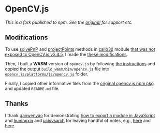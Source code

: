# OpenCV.js

_This is a fork published to npm. See the [original](https://www.npmjs.com/package/opencv.js) for support etc._

## Modifications

To use [solvePnP](https://docs.opencv.org/3.4.5/d9/d0c/group__calib3d.html#ga549c2075fac14829ff4a58bc931c033d) and [projectPoints](https://docs.opencv.org/3.4.5/d9/d0c/group__calib3d.html#ga1019495a2c8d1743ed5cc23fa0daff8c) methods in [calib3d](https://docs.opencv.org/3.4.5/d9/d0c/group__calib3d.html) module [that was not exposed to OpenCV.js v3.4.5](https://github.com/opencv/opencv/blob/3.4.5/platforms/js/build_js.py#L117), I made the [these modifications](https://github.com/mjyc/opencv/commit/1a75b08aa420062d66185efb61a456cbc4b1b430).

Then, I built a **WASM** version of `opencv.js` by following [the instructions](https://docs.opencv.org/3.4.5/d4/da1/tutorial_js_setup.html) and copied the output `build_wasm/bin/opencv.js` file into [`opencv.js/platforms/js/opencv.js`](https://github.com/mjyc/opencv/tree/js3.4.5_calib3d/platforms/js/opencv.js) folder.

Finally, I copied other informative files from the [original opencv.js npm pkg](https://www.npmjs.com/package/opencv.js) and updated `README.md` file.

## Thanks

I thank [ganwenyao](https://github.com/ganwenyao) for demonstrating [how to export a module in JavaScript](https://github.com/ganwenyao/opencv_js) and [huningxin](https://github.com/huningxin) and [ucisysarch](https://github.com/ucisysarch) for leaving handful of notes, e.g., [here](https://github.com/huningxin/opencv) and [here](https://github.com/ucisysarch/opencvjs).

